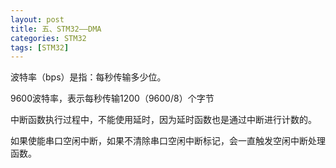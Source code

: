 ```yaml
---
layout: post
title: 五、STM32——DMA
categories: STM32
tags: [STM32]
---
```


波特率（bps）是指：每秒传输多少位。

9600波特率，表示每秒传输1200（9600/8）个字节

中断函数执行过程中，不能使用延时，因为延时函数也是通过中断进行计数的。

如果使能串口空闲中断，如果不清除串口空闲中断标记，会一直触发空闲中断处理函数。

